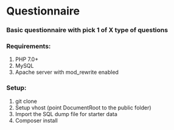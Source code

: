 # Questionnaire
### Basic questionnaire with pick 1 of X type of questions


### Requirements:  
1. PHP 7.0+
2. MySQL
3. Apache server with mod_rewrite enabled


### Setup:
1. git clone
2. Setup vhost (point DocumentRoot to the public folder)
3. Import the SQL dump file for starter data
4. Composer install